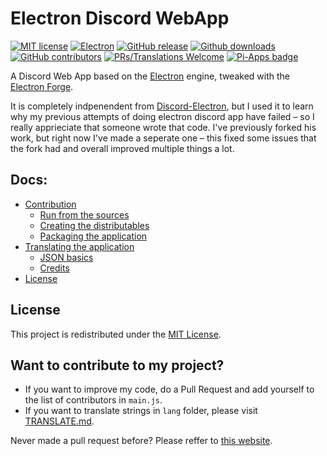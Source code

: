 # Electron Discord WebApp
[![MIT license](https://img.shields.io/badge/License-MIT-C23939.svg)](./LICENSE.md)
[![Electron](https://img.shields.io/badge/Made%20with-Electron-486F8F.svg)](https://www.electronjs.org/)
[![GitHub release](https://img.shields.io/github/release/SpacingBat3/electron-discord-webapp.svg)](../../tags)
[![Github downloads](https://img.shields.io/github/downloads/SpacingBat3/electron-discord-webapp/total.svg)](../../releases)
[![GitHub contributors](https://img.shields.io/github/contributors/SpacingBat3/electron-discord-webapp.svg)](../../graphs/contributors)
[![PRs/Translations Welcome](https://img.shields.io/badge/PRs/Translations-welcome-brightgreen.svg)](#want-to-contribute-to-my-project)
[![Pi-Apps badge](https://badgen.net/badge/Pi-Apps%3F/Yes!/c51a4a?icon=https://raw.githubusercontent.com/Botspot/pi-apps/3d61f713573ba591aba50c32dd95c9df2f845b37/icons/logo.svg)](https://github.com/Botspot/pi-apps)

A Discord Web App based on the [Electron](https://github.com/electron/electron) engine, tweaked with the [Electron Forge]().

It is completely indpenendent from [Discord-Electron](https://github.com/GyozaGuy/Discord-Electron), but I used it to learn why my previous attempts of doing electron discord app have failed – so I really apprieciate that someone wrote that code. I've previously forked his work, but right now I've made a seperate one – this fixed some issues that the fork had and overall improved multiple things a lot.

## Docs:
- [Contribution](./CONTRIBUTIONS.md)
  - [Run from the sources](./CONTRIBUTIONS.md#run)
  - [Creating the distributables](./CONTRIBUTIONS.md#creating-distributables)
  - [Packaging the application](./CONTRIBUTIONS.md#packaging)
- [Translating the application](./TRANSLATE.md)
  - [JSON basics](./TRANSLATE.md#dont-know-the-json-syntax)
  - [Credits](./TRANSLATE.md#the-people-that-hepled-me-with-the-app-translation)
- [License](./LICENSE.md)

## License
This project is redistributed under the [MIT License](LICENSE.md).

## Want to contribute to my project?
- If you want to improve my code, do a Pull Request and add yourself to the list of contributors in `main.js`.
- If you want to translate strings in `lang` folder, please visit [TRANSLATE.md](TRANSLATE.md).

Never made a pull request before? Please reffer to [this website](http://makeapullrequest.com). 
